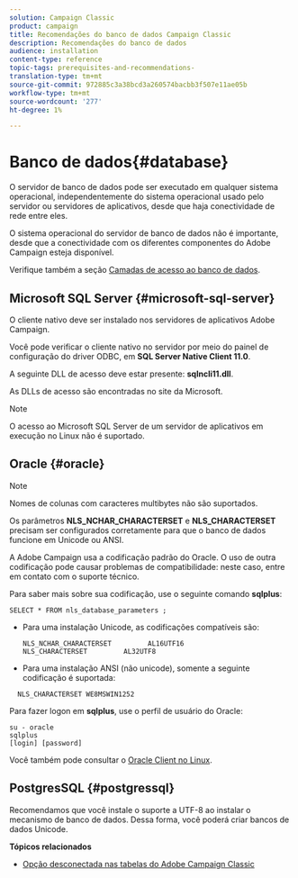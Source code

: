```yaml
---
solution: Campaign Classic
product: campaign
title: Recomendações do banco de dados Campaign Classic
description: Recomendações do banco de dados
audience: installation
content-type: reference
topic-tags: prerequisites-and-recommendations-
translation-type: tm+mt
source-git-commit: 972885c3a38bcd3a260574bacbb3f507e11ae05b
workflow-type: tm+mt
source-wordcount: '277'
ht-degree: 1%

---
```



# Banco de dados{#database}

O servidor de banco de dados pode ser executado em qualquer sistema operacional, independentemente do sistema operacional usado pelo servidor ou servidores de aplicativos, desde que haja conectividade de rede entre eles.

O sistema operacional do servidor de banco de dados não é importante, desde que a conectividade com os diferentes componentes do Adobe Campaign esteja disponível.

Verifique também a seção [Camadas de acesso ao banco de dados](../../installation/using/prerequisites-of-campaign-installation-in-linux.md#database-access-layers).

## Microsoft SQL Server {#microsoft-sql-server}

O cliente nativo deve ser instalado nos servidores de aplicativos Adobe Campaign.

Você pode verificar o cliente nativo no servidor por meio do painel de configuração do driver ODBC, em **SQL Server Native Client 11.0**.

A seguinte DLL de acesso deve estar presente: **sqlncli11.dll**.

As DLLs de acesso são encontradas no site da Microsoft.

>[!NOTE]
>
>O acesso ao Microsoft SQL Server de um servidor de aplicativos em execução no Linux não é suportado.

## Oracle {#oracle}

>[!NOTE]
>
>Nomes de colunas com caracteres multibytes não são suportados.

Os parâmetros **NLS_NCHAR_CHARACTERSET** e **NLS_CHARACTERSET** precisam ser configurados corretamente para que o banco de dados funcione em Unicode ou ANSI.

A Adobe Campaign usa a codificação padrão do Oracle. O uso de outra codificação pode causar problemas de compatibilidade: neste caso, entre em contato com o suporte técnico.

Para saber mais sobre sua codificação, use o seguinte comando **sqlplus**:

```
SELECT * FROM nls_database_parameters ;
```

* Para uma instalação Unicode, as codificações compatíveis são:

   ```
   NLS_NCHAR_CHARACTERSET         AL16UTF16
   NLS_CHARACTERSET         AL32UTF8
   ```

* Para uma instalação ANSI (não unicode), somente a seguinte codificação é suportada:

```
  NLS_CHARACTERSET WE8MSWIN1252
```

Para fazer logon em **sqlplus**, use o perfil de usuário do Oracle:

```
su - oracle 
sqlplus 
[login] [password]
```

Você também pode consultar o [Oracle Client no Linux](../../installation/using/installing-packages-with-linux.md#oracle-client-in-linux).

## PostgresSQL {#postgressql}

Recomendamos que você instale o suporte a UTF-8 ao instalar o mecanismo de banco de dados. Dessa forma, você poderá criar bancos de dados Unicode.

**Tópicos relacionados**

* [Opção desconectada nas tabelas do Adobe Campaign Classic](https://helpx.adobe.com/campaign/kb/unlogged-tables-classic.html)
